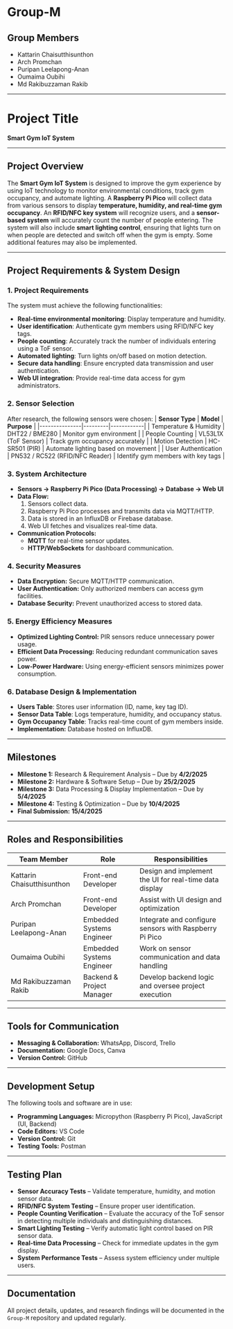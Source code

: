 # Group-M

## Group Members
- Kattarin Chaisutthisunthon
- Arch Promchan
- Puripan Leelapong-Anan
- Oumaima Oubihi
- Md Rakibuzzaman Rakib

---

# **Project Title**  
**Smart Gym IoT System**

---

## **Project Overview**  
The **Smart Gym IoT System** is designed to improve the gym experience by using IoT technology to monitor environmental conditions, track gym occupancy, and automate lighting. A **Raspberry Pi Pico** will collect data from various sensors to display **temperature, humidity, and real-time gym occupancy**. An **RFID/NFC key system** will recognize users, and a **sensor-based system** will accurately count the number of people entering. The system will also include **smart lighting control**, ensuring that lights turn on when people are detected and switch off when the gym is empty. Some additional features may also be implemented.

---

## **Project Requirements & System Design**

### **1. Project Requirements**
The system must achieve the following functionalities:
- **Real-time environmental monitoring**: Display temperature and humidity.
- **User identification**: Authenticate gym members using RFID/NFC key tags.
- **People counting**: Accurately track the number of individuals entering using a ToF sensor.
- **Automated lighting**: Turn lights on/off based on motion detection.
- **Secure data handling**: Ensure encrypted data transmission and user authentication.
- **Web UI integration**: Provide real-time data access for gym administrators.

### **2. Sensor Selection**
After research, the following sensors were chosen:
| **Sensor Type** | **Model** | **Purpose** |
|---------------|---------|------------|
| Temperature & Humidity | DHT22 / BME280 | Monitor gym environment |
| People Counting | VL53L1X (ToF Sensor) | Track gym occupancy accurately |
| Motion Detection | HC-SR501 (PIR) | Automate lighting based on movement |
| User Authentication | PN532 / RC522 (RFID/NFC Reader) | Identify gym members with key tags |

### **3. System Architecture**
- **Sensors → Raspberry Pi Pico (Data Processing) → Database → Web UI**
- **Data Flow:**
  1. Sensors collect data.
  2. Raspberry Pi Pico processes and transmits data via MQTT/HTTP.
  3. Data is stored in an InfluxDB or Firebase database.
  4. Web UI fetches and visualizes real-time data.
- **Communication Protocols:**
  - **MQTT** for real-time sensor updates.
  - **HTTP/WebSockets** for dashboard communication.

### **4. Security Measures**
- **Data Encryption:** Secure MQTT/HTTP communication.
- **User Authentication:** Only authorized members can access gym facilities.
- **Database Security:** Prevent unauthorized access to stored data.

### **5. Energy Efficiency Measures**
- **Optimized Lighting Control:** PIR sensors reduce unnecessary power usage.
- **Efficient Data Processing:** Reducing redundant communication saves power.
- **Low-Power Hardware:** Using energy-efficient sensors minimizes power consumption.

### **6. Database Design & Implementation**
- **Users Table**: Stores user information (ID, name, key tag ID).
- **Sensor Data Table**: Logs temperature, humidity, and occupancy status.
- **Gym Occupancy Table**: Tracks real-time count of gym members inside.
- **Implementation:** Database hosted on InfluxDB.

---

## **Milestones**  
- **Milestone 1:** Research & Requirement Analysis – Due by **4/2/2025**  
- **Milestone 2:** Hardware & Software Setup – Due by **25/2/2025**  
- **Milestone 3:** Data Processing & Display Implementation – Due by **5/4/2025**  
- **Milestone 4:** Testing & Optimization – Due by **10/4/2025**  
- **Final Submission:** **15/4/2025**

---

## **Roles and Responsibilities**  
| **Team Member** | **Role**       | **Responsibilities**          |  
|------------------|----------------|--------------------------------|  
| Kattarin Chaisutthisunthon  | Front-end Developer | Design and implement the UI for real-time data display  |  
| Arch Promchan               | Front-end Developer | Assist with UI design and optimization  |  
| Puripan Leelapong-Anan      | Embedded Systems Engineer | Integrate and configure sensors with Raspberry Pi Pico  |  
| Oumaima Oubihi              | Embedded Systems Engineer | Work on sensor communication and data handling  |  
| Md Rakibuzzaman Rakib       | Backend & Project Manager | Develop backend logic and oversee project execution  |  

---

## **Tools for Communication**  
- **Messaging & Collaboration:** WhatsApp, Discord, Trello  
- **Documentation:** Google Docs, Canva  
- **Version Control:** GitHub  

---

## **Development Setup**  
The following tools and software are in use:
- **Programming Languages:** Micropython (Raspberry Pi Pico), JavaScript (UI, Backend)  
- **Code Editors:** VS Code  
- **Version Control:** Git  
- **Testing Tools:** Postman  

---

## **Testing Plan**  
- **Sensor Accuracy Tests** – Validate temperature, humidity, and motion sensor data.
- **RFID/NFC System Testing** – Ensure proper user identification.
- **People Counting Verification** – Evaluate the accuracy of the ToF sensor in detecting multiple individuals and distinguishing distances.
- **Smart Lighting Testing** – Verify automatic light control based on PIR sensor data.
- **Real-time Data Processing** – Check for immediate updates in the gym display.
- **System Performance Tests** – Assess system efficiency under multiple users.

---

## **Documentation**  
All project details, updates, and research findings will be documented in the `Group-M` repository and updated regularly.
